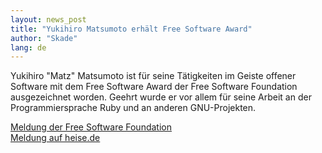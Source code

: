 ```yaml
---
layout: news_post
title: "Yukihiro Matsumoto erhält Free Software Award"
author: "Skade"
lang: de
---
```


Yukihiro \"Matz\" Matsumoto ist für seine Tätigkeiten im Geiste offener
Software mit dem Free Software Award der Free Software Foundation
ausgezeichnet worden. Geehrt wurde er vor allem für seine Arbeit an der
Programmiersprache Ruby und an anderen GNU-Projekten.

[Meldung der Free Software Foundation][1]<br>
[Meldung auf heise.de][2]



[1]: https://www.fsf.org/news/2011-free-software-awards-announced
[2]: http://www.heise.de/newsticker/meldung/Free-Software-Awards-fuer-Ruby-und-GNU-Health-1486643.html
